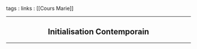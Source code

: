 tags : 
links : [[Cours Marie]]

****

<h2 style="text-align: center;"> Initialisation Contemporain </h2>

****


